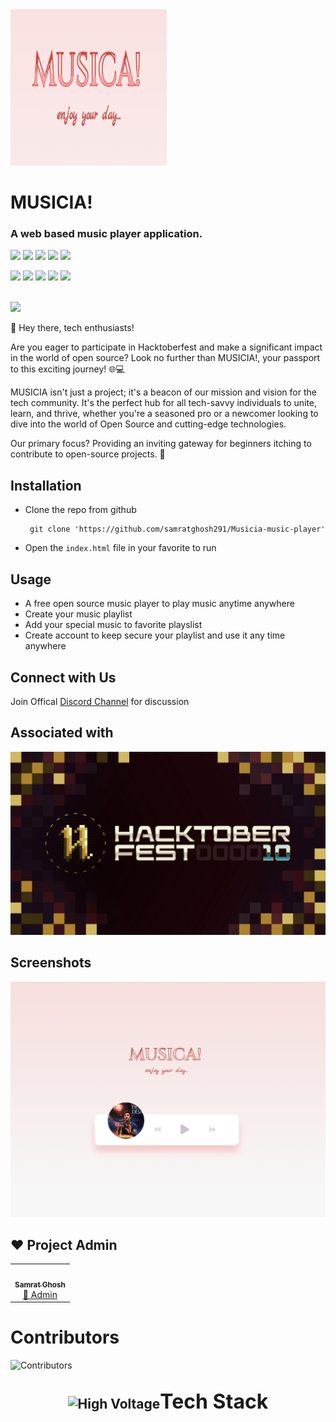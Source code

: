 <img src="/images/Logo.png" width=250 height=250>

# MUSICIA!

### A web based music player application.

<div >

<a href="https://developer.mozilla.org/en-US/docs/Glossary/HTML5"><img src="https://img.shields.io/badge/HTML5-E34F26.svg?style=for-the-badge&logo=HTML5&logoColor=white"></a>
<a href="https://developer.mozilla.org/en-US/docs/Web/JavaScript"><img src="https://img.shields.io/badge/JavaScript-F7DF1E.svg?style=for-the-badge&logo=JavaScript&logoColor=black"></a>
<a href="https://getbootstrap.com/"><img src="https://img.shields.io/badge/Bootstrap-7952B3.svg?style=for-the-badge&logo=Bootstrap&logoColor=black"></a>
<a href="https://developer.mozilla.org/en-US/docs/Web/CSS"><img src="https://img.shields.io/badge/CSS3-1572B6.svg?style=for-the-badge&logo=CSS3&logoColor=black"></a>
<a href="https://v2.tailwindcss.com/docs"><img src="https://img.shields.io/badge/Tailwind%20CSS-06B6D4.svg?style=for-the-badge&logo=Tailwind-CSS&logoColor=black"></a>

<div>

<a href="https://github.com/samratghosh291/Musicia-music-player/issues"><img src="https://img.shields.io/github/issues/samratghosh291/Musicia-music-player"></a>
<a href="https://github.com/samratghosh291/Musicia-music-player/pulls"><img src="https://img.shields.io/github/issues-pr/samratghosh291/Musicia-music-player"></a>
<a href="https://github.com/samratghosh291/Musicia-music-player/network/members"><img src="https://img.shields.io/github/forks/samratghosh291/Musicia-music-player"></a>
<a href="https://github.com/samratghosh291/Musicia-music-player/stargazers"><img src="https://img.shields.io/github/stars/samratghosh291/Musicia-music-player"></a>
<a href="https://github.com/samratghosh291/Musicia-music-player/blob/master/LICENSE"><img src="https://img.shields.io/github/license/samratghosh291/Musicia-music-player"></a>

<br> 
  <img src="https://readme-typing-svg.herokuapp.com?color=%2336BCF7&lines=Welcome+to+Musicia+!;Let's+Build+our+own+Together;Thanks+for+Contributing"
 <img src= 'https://capsule-render.vercel.app/api?type=rect&color=gradient&height=2.5'/>
<br>

👋 Hey there, tech enthusiasts!

Are you eager to participate in Hacktoberfest and make a significant impact in the world of open source? Look no further than MUSICIA!, your passport to this exciting journey! 🌐💻

MUSICIA isn't just a project; it's a beacon of our mission and vision for the tech community. It's the perfect hub for all tech-savvy individuals to unite, learn, and thrive, whether you're a seasoned pro or a newcomer looking to dive into the world of Open Source and cutting-edge technologies.

Our primary focus? Providing an inviting gateway for beginners itching to contribute to open-source projects. 🌟

## Installation

- Clone the repo from github

       git clone 'https://github.com/samratghosh291/Musicia-music-player'

- Open the `index.html` file in your favorite to run

## Usage

- A free open source music player to play music anytime anywhere
- Create your music playlist
- Add your special music to favorite playslist
- Create account to keep secure your playlist and use it any time anywhere

## Connect with Us

Join Offical [Discord Channel](https://discord.gg/3TB4MSh3yV) for discussion

## Associated with

![Hacktoberfest23](https://github.com/Hackerspace2023/HackerSpace/blob/main/public/hacktoberfest_logo.png)

## Screenshots

![screenshot](/screenshots/s1.png)

## ❤️ Project Admin

<table>
	<tr>
		<td align="center">
			<a href="https://github.com/samratghosh291">
				<img src="https://github.com/samratghosh291/Musicia-music-player/blob/main/images/Project_Admin.jpg" width="100px" alt="" />
				<br /> <sub><b>Samrat Ghosh</b></sub>
			</a>
			<br /> <a href="https://github.com/samratghosh291"> 
		👑 Admin
	    </a>
		</td>
	</tr>
</table>

# Contributors

![Contributors](https://contrib.rocks/image?repo=samratghosh291/Musicia-music-player)

<div align="center">
<h2><img src="https://raw.githubusercontent.com/Tarikul-Islam-Anik/Animated-Fluent-Emojis/master/Emojis/Travel%20and%20places/High%20Voltage.png" alt="High Voltage" width="40" height="40" /><font size="6">Tech Stack</font></h2>

<br>
</div>
